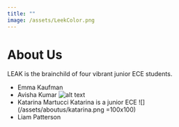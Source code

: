 ```yaml
---
title: ""
image: /assets/LeekColor.png
---
```


# About Us

LEAK is the brainchild of four vibrant junior ECE students.
- Emma Kaufman
- Avisha Kumar
![alt text](/assets/aboutus/Avisha.png)
- Katarina Martucci
	Katarina is a junior ECE
	![](/assets/aboutus/katarina.png =100x100)
- Liam Patterson